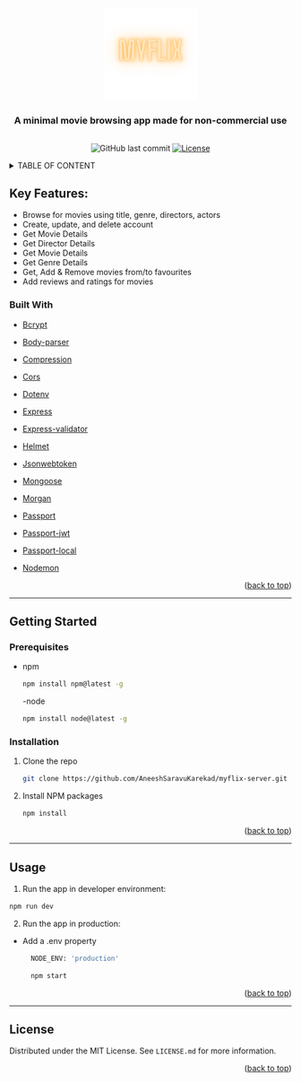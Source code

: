 <div class='outer-container' style='width: 100%; margin-inline:auto;'>
  
  <p align="center" width="100%" id='top'>
    <img width="33%"  src='./public/myFlixLogo.png'>
  </p

  <div class='heading' style='font-weight: bold'>
    <h3  width="100%" align="center">A minimal movie browsing app made for non-commercial use</h3>
  </div>

  <div class='badges-container' align="center" style='width: 100%; display: flex; justify-content: center; gap: 1rem'>
  
  ![GitHub last commit](https://img.shields.io/github/last-commit/AneeshSaravuKarekad/myflix-server)
  [![License](https://img.shields.io/badge/license-MIT-red)](./LICENSE)
  
  </div>

</div>

<details>
  <Summary>TABLE OF CONTENT</Summary>
  <ol>
    <li>
      <a href='#key-features'>Key Features</a>
    </li>
    <li>
      <a href='#built-with'>Built with</a>
    </li>
    <li>
      <a href='#getting-started'>Getting started</a>
      <ul>
        <li>
          <a href='#prerequisites'>Prerequisites</a>
        </li>
        <li>
          <a href='#installation'>Installation</a>
        </li>
      </ul>
    </li>
    <li><a href="#usage">Usage</a></li>
    <li><a href="#license">License</a></li>
    
  </ol>
</details>

## Key Features:

- Browse for movies using title, genre, directors, actors
- Create, update, and delete account
- Get Movie Details
- Get Director Details
- Get Movie Details
- Get Genre Details
- Get, Add & Remove movies from/to favourites
- Add reviews and ratings for movies

### Built With

- [Bcrypt](https://github.com/kelektiv/node.bcrypt.js#readme) 
- [Body-parser](https://github.com/expressjs/body-parser#readme) 
- [Compression](https://github.com/expressjs/compression#readme) 
- [Cors](https://github.com/expressjs/cors) 
- [Dotenv](https://github.com/motdotla/dotenv) 
- [Express](https://expressjs.com/) 
- [Express-validator](https://express-validator.github.io/docs/) 
- [Helmet](https://helmetjs.github.io/) 
- [Jsonwebtoken](https://github.com/auth0/node-jsonwebtoken) 
- [Mongoose](https://mongoosejs.com/) 
- [Morgan](https://github.com/expressjs/morgan) 
- [Passport](https://www.passportjs.org/) 
- [Passport-jwt](https://www.passportjs.org/packages/passport-jwt/) 
- [Passport-local](https://www.passportjs.org/packages/passport-local/)

- [Nodemon](https://nodemon.io/)


<p align="right">(<a href="#top">back to top</a>)</p>

---

## Getting Started

### Prerequisites

- npm
  ```sh
  npm install npm@latest -g
  ```

  -node
    ```sh
  npm install node@latest -g
  ```


### Installation

1. Clone the repo
   ```sh
   git clone https://github.com/AneeshSaravuKarekad/myflix-server.git
   ```
1. Install NPM packages
   ```sh
   npm install
   ```

<p align="right">(<a href="#top">back to top</a>)</p>

---

## Usage

1. Run the app in developer environment:
  ```sh
  npm run dev
  ```

2. Run the app in production:
- Add a .env property
  ```sh
    NODE_ENV: 'production'
  ```
  ```sh
    npm start
  ```

<p align="right">(<a href="#top">back to top</a>)</p>

---

## License

Distributed under the MIT License. See `LICENSE.md` for more information.

<p align="right">(<a href="#top">back to top</a>)</p>
